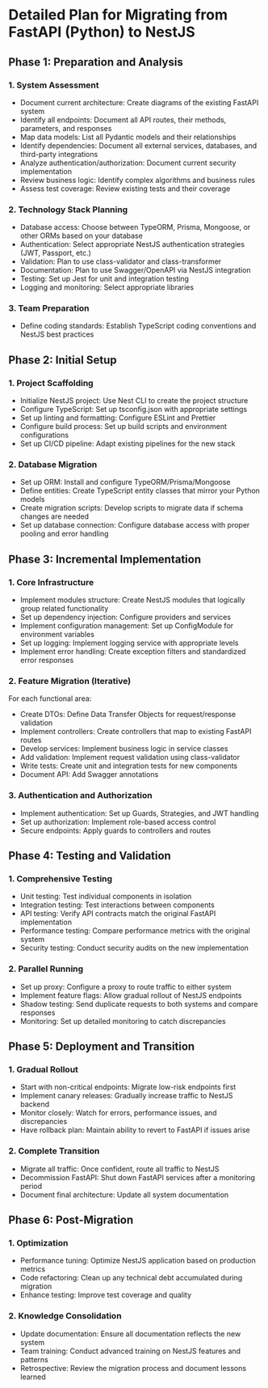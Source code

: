 # Detailed Plan for Migrating from FastAPI (Python) to NestJS

## Phase 1: Preparation and Analysis

### 1. System Assessment

- Document current architecture: Create diagrams of the existing FastAPI system
- Identify all endpoints: Document all API routes, their methods, parameters, and responses
- Map data models: List all Pydantic models and their relationships
- Identify dependencies: Document all external services, databases, and third-party integrations
- Analyze authentication/authorization: Document current security implementation
- Review business logic: Identify complex algorithms and business rules
- Assess test coverage: Review existing tests and their coverage

### 2. Technology Stack Planning

- Database access: Choose between TypeORM, Prisma, Mongoose, or other ORMs based on your database
- Authentication: Select appropriate NestJS authentication strategies (JWT, Passport, etc.)
- Validation: Plan to use class-validator and class-transformer
- Documentation: Plan to use Swagger/OpenAPI via NestJS integration
- Testing: Set up Jest for unit and integration testing
- Logging and monitoring: Select appropriate libraries

### 3. Team Preparation

- Define coding standards: Establish TypeScript coding conventions and NestJS best practices

## Phase 2: Initial Setup

### 1. Project Scaffolding

- Initialize NestJS project: Use Nest CLI to create the project structure
- Configure TypeScript: Set up tsconfig.json with appropriate settings
- Set up linting and formatting: Configure ESLint and Prettier
- Configure build process: Set up build scripts and environment configurations
- Set up CI/CD pipeline: Adapt existing pipelines for the new stack

### 2. Database Migration

- Set up ORM: Install and configure TypeORM/Prisma/Mongoose
- Define entities: Create TypeScript entity classes that mirror your Python models
- Create migration scripts: Develop scripts to migrate data if schema changes are needed
- Set up database connection: Configure database access with proper pooling and error handling

## Phase 3: Incremental Implementation

### 1. Core Infrastructure

- Implement modules structure: Create NestJS modules that logically group related functionality
- Set up dependency injection: Configure providers and services
- Implement configuration management: Set up ConfigModule for environment variables
- Set up logging: Implement logging service with appropriate levels
- Implement error handling: Create exception filters and standardized error responses

### 2. Feature Migration (Iterative)

For each functional area:

- Create DTOs: Define Data Transfer Objects for request/response validation
- Implement controllers: Create controllers that map to existing FastAPI routes
- Develop services: Implement business logic in service classes
- Add validation: Implement request validation using class-validator
- Write tests: Create unit and integration tests for new components
- Document API: Add Swagger annotations

### 3. Authentication and Authorization

- Implement authentication: Set up Guards, Strategies, and JWT handling
- Set up authorization: Implement role-based access control
- Secure endpoints: Apply guards to controllers and routes

## Phase 4: Testing and Validation

### 1. Comprehensive Testing

- Unit testing: Test individual components in isolation
- Integration testing: Test interactions between components
- API testing: Verify API contracts match the original FastAPI implementation
- Performance testing: Compare performance metrics with the original system
- Security testing: Conduct security audits on the new implementation

### 2. Parallel Running

- Set up proxy: Configure a proxy to route traffic to either system
- Implement feature flags: Allow gradual rollout of NestJS endpoints
- Shadow testing: Send duplicate requests to both systems and compare responses
- Monitoring: Set up detailed monitoring to catch discrepancies

## Phase 5: Deployment and Transition

### 1. Gradual Rollout

- Start with non-critical endpoints: Migrate low-risk endpoints first
- Implement canary releases: Gradually increase traffic to NestJS backend
- Monitor closely: Watch for errors, performance issues, and discrepancies
- Have rollback plan: Maintain ability to revert to FastAPI if issues arise

### 2. Complete Transition

- Migrate all traffic: Once confident, route all traffic to NestJS
- Decommission FastAPI: Shut down FastAPI services after a monitoring period
- Document final architecture: Update all system documentation

## Phase 6: Post-Migration

### 1. Optimization

- Performance tuning: Optimize NestJS application based on production metrics
- Code refactoring: Clean up any technical debt accumulated during migration
- Enhance testing: Improve test coverage and quality

### 2. Knowledge Consolidation

- Update documentation: Ensure all documentation reflects the new system
- Team training: Conduct advanced training on NestJS features and patterns
- Retrospective: Review the migration process and document lessons learned